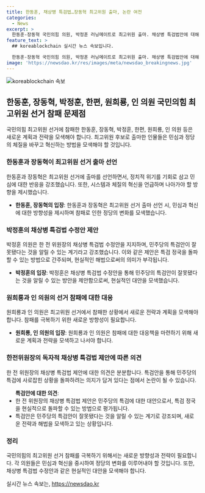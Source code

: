 ```yaml
---
title: 한동훈, 채상병 특검법…장동혁 최고위원 출마, 논란 여전
categories:
  - News
excerpt: >
  한동훈-장동혁 국민의힘 의원, 박정훈 러닝메이트로 최고위원 출마. 채상병 특검법안에 대해 협상에 착수. 장동혁 의원은 러닝메이트로 최고위원 후보 출마선언, 국민의힘 혁신과 민심 대변 약속. 박정훈 의원, 한동훈 제안 특검법안 지지, 민주당의 잘못을 알릴 계기 강조. 원희룡 전 국토부 장관, 김민전 의원도 최고위원 출마 요청. 
feature_text: >
  ## koreablockchain 실시간 뉴스 속보입니다.

  한동훈-장동혁 국민의힘 의원, 박정훈 러닝메이트로 최고위원 출마. 채상병 특검법안에 대해 협상에 착수. 장동혁 의원은 러닝메이트로 최고위원 후보 출마선언, 국민의힘 혁신과 민심 대변 약속. 박정훈 의원, 한동훈 제안 특검법안 지지, 민주당의 잘못을 알릴 계기 강조. 원희룡 전 국토부 장관, 김민전 의원도 최고위원 출마 요청. 
image: 'https://newsdao.kr/res/images/meta/newsdao_breakingnews.jpg'
---
```


<p><img src="https://newsdao.kr/res/images/meta/newsdao_breakingnews.jpg" alt="koreablockchain 속보" /></p>

<h2 data-ke-size="size26">한동훈, 장동혁, 박정훈, 한편, 원희룡, 인 의원 국민의힘 최고위원 선거 참패 문제점</h2>

<p data-ke-size="size16">국민의힘 최고위원 선거에 참패한 한동훈, 장동혁, 박정훈, 한편, 원희룡, 인 의원 등은 새로운 계획과 전략을 모색해야 합니다. 최고위원 후보로 출마한 인물들은 민심과 정당의 체질을 바꾸고 혁신하는 방법을 모색해야 할 것입니다.</p>

<p data-ke-size="size16"></p>

<h3 data-ke-size="size24"><b>한동훈과 장동혁이 최고위원 선거 출마 선언</b></h3>

<p data-ke-size="size16">한동훈과 장동혁은 최고위원 선거에 출마를 선언하면서, 정치적 위기를 기회로 삼고 민심에 대한 반응을 강조했습니다. 또한, 시스템과 체질의 혁신을 언급하며 나아가야 할 방향을 제시했습니다.</p>

<ul>
  <li><b>한동훈, 장동혁의 입장</b>: 한동훈과 장동혁은 최고위원 선거 출마 선언 시, 민심과 혁신에 대한 방향성을 제시하며 참패로 인한 정당의 변화를 모색했습니다.</li>
</ul>

<h3 data-ke-size="size24"><b>박정훈의 채상병 특검법 수정안 제안</b></h3>

<p data-ke-size="size16">박정훈 의원은 한 전 위원장의 채상병 특검법 수정안을 지지하며, 민주당의 특검안이 잘못됐다는 것을 알릴 수 있는 계기라고 강조했습니다. 이와 같은 제안은 특검 정국을 돌파할 수 있는 방법으로 간주되며, 현실적인 해법으로써의 의미가 부각됩니다.</p>

<ul>
  <li><b>박정훈의 입장</b>: 박정훈은 채상병 특검법 수정안을 통해 민주당의 특검안이 잘못됐다는 것을 알릴 수 있는 방안을 제안함으로써, 현실적인 대안을 모색했습니다.</li>
</ul>

<h3 data-ke-size="size24"><b>원희룡과 인 의원의 선거 참패에 대한 대응</b></h3>

<p data-ke-size="size16">원희룡과 인 의원은 최고위원 선거에서 참패한 상황에서 새로운 전략과 계획을 모색해야 합니다. 참패를 극복하기 위한 새로운 방향성이 필요합니다.</p>

<ul>
  <li><b>원희룡, 인 의원의 입장</b>: 원희룡과 인 의원은 참패에 대한 대응책을 마련하기 위해 새로운 계획과 전략을 모색하고 나서야 합니다.</li>
</ul>

<h3 data-ke-size="size24"><b>한전위원장의 독자적 채상병 특검법 제안에 따른 의견</b></h3>

<p data-ke-size="size16">한 전 위원장의 채상병 특검법 제안에 대한 의견은 분분합니다. 특검안을 통해 민주당의 특검에 사로잡힌 상황을 돌파하려는 의지가 담겨 있다는 점에서 논란이 될 수 있습니다.</p>

<ul><b>특검안에 대한 의견</b>:
  <li>한 전 위원장의 채상병 특검법 제안은 민주당의 특검에 대한 대안으로서, 특검 정국을 현실적으로 돌파할 수 있는 방법으로 평가됩니다.</li>
  <li>특검안은 민주당의 특검안이 잘못됐다는 것을 알릴 수 있는 계기로 강조되며, 새로운 전략과 해법을 모색하고 있는 상황입니다.</li>
</ul>

<p data-ke-size="size16"></p>

<h3 data-ke-size="size24"><b>정리</b></h3>

<p data-ke-size="size16">국민의힘의 최고위원 선거 참패를 극복하기 위해서는 새로운 방향성과 전략이 필요합니다. 각 의원들은 민심과 혁신을 중시하여 정당의 변화를 이루어내야 할 것입니다. 또한, 채상병 특검법 수정안과 같은 현실적인 대안을 모색해야 합니다.</p>
실시간 뉴스 속보는, <a href="https://newsdao.kr" rel="dofollow">https://newsdao.kr</a>


